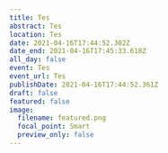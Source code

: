```yaml
---
title: Tes
abstract: Tes
location: Tes
date: 2021-04-16T17:44:52.302Z
date_end: 2021-04-16T17:45:33.618Z
all_day: false
event: Tes
event_url: Tes
publishDate: 2021-04-16T17:44:52.361Z
draft: false
featured: false
image:
  filename: featured.png
  focal_point: Smart
  preview_only: false
---
```


